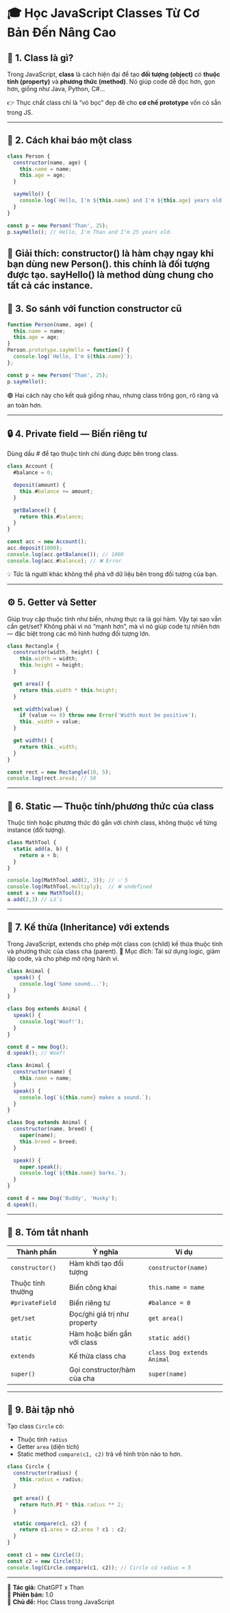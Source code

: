 # 🎓 Học JavaScript Classes Từ Cơ Bản Đến Nâng Cao

## 🧩 1. Class là gì?
Trong JavaScript, **class** là cách hiện đại để tạo **đối tượng (object)** có **thuộc tính (property)** và **phương thức (method)**.
Nó giúp code dễ đọc hơn, gọn hơn, giống như Java, Python, C#...

👉 Thực chất class chỉ là “vỏ bọc” đẹp đẽ cho **cơ chế prototype** vốn có sẵn trong JS.

---

## 🚀 2. Cách khai báo một class
```js
class Person {
  constructor(name, age) {
    this.name = name;
    this.age = age;
  }

  sayHello() {
    console.log(`Hello, I'm ${this.name} and I'm ${this.age} years old.`);
  }
}

const p = new Person('Than', 25);
p.sayHello(); // Hello, I'm Than and I'm 25 years old.
```
📘 Giải thích:
constructor() là hàm chạy ngay khi bạn dùng new Person().
this chính là đối tượng được tạo.
sayHello() là method dùng chung cho tất cả các instance.
---

## 🧱 3. So sánh với function constructor cũ
```js
function Person(name, age) {
  this.name = name;
  this.age = age;
}
Person.prototype.sayHello = function() {
  console.log(`Hello, I'm ${this.name}`);
};

const p = new Person('Than', 25);
p.sayHello();
```
🟢 Hai cách này cho kết quả giống nhau, nhưng class trông gọn, rõ ràng và an toàn hơn.

---

## 🔒 4. Private field — Biến riêng tư
Dùng dấu # để tạo thuộc tính chỉ dùng được bên trong class.
```js
class Account {
  #balance = 0;

  deposit(amount) {
    this.#balance += amount;
  }

  getBalance() {
    return this.#balance;
  }
}

const acc = new Account();
acc.deposit(1000);
console.log(acc.getBalance()); // 1000
console.log(acc.#balance); // ❌ Error
```
💡 Tức là người khác không thể phá vỡ dữ liệu bên trong đối tượng của bạn.

---

## ⚙️ 5. Getter và Setter
Giúp truy cập thuộc tính như biến, nhưng thực ra là gọi hàm.
Vậy tại sao vẫn cần get/set?
Không phải vì nó “mạnh hơn”, mà vì nó giúp code tự nhiên hơn — đặc biệt trong các mô hình hướng đối tượng lớn.

```js
class Rectangle {
  constructor(width, height) {
    this.width = width;
    this.height = height;
  }

  get area() {
    return this.width * this.height;
  }

  set width(value) {
    if (value <= 0) throw new Error('Width must be positive');
    this._width = value;
  }

  get width() {
    return this._width;
  }
}

const rect = new Rectangle(10, 5);
console.log(rect.area); // 50
```

---

## 🧬 6. Static — Thuộc tính/phương thức của class
Thuộc tính hoặc phương thức đó gắn với chính class, không thuộc về từng instance (đối tượng).
```js
class MathTool {
  static add(a, b) {
    return a + b;
  }
}

console.log(MathTool.add(2, 3)); // ✅ 5
console.log(MathTool.multiply);  // ❌ undefined
const a = new MathTool();
a.add(2,3) // Lỗi
```

---

## 🧩 7. Kế thừa (Inheritance) với extends
Trong JavaScript, extends cho phép một class con (child) kế thừa thuộc tính và phương thức của class cha (parent).
🎯 Mục đích: Tái sử dụng logic, giảm lặp code, và cho phép mở rộng hành vi.

```js
class Animal {
  speak() {
    console.log('Some sound...');
  }
}

class Dog extends Animal {
  speak() {
    console.log('Woof!');
  }
}

const d = new Dog();
d.speak(); // Woof!
```

```js
class Animal {
  constructor(name) {
    this.name = name;
  }
  speak() {
    console.log(`${this.name} makes a sound.`);
  }
}

class Dog extends Animal {
  constructor(name, breed) {
    super(name);
    this.breed = breed;
  }

  speak() {
    super.speak();
    console.log(`${this.name} barks.`);
  }
}

const d = new Dog('Buddy', 'Husky');
d.speak();
```
---

## 🧠 8. Tóm tắt nhanh
| Thành phần | Ý nghĩa | Ví dụ |
|-------------|----------|--------|
| `constructor()` | Hàm khởi tạo đối tượng | `constructor(name)` |
| Thuộc tính thường | Biến công khai | `this.name = name` |
| `#privateField` | Biến riêng tư | `#balance = 0` |
| `get/set` | Đọc/ghi giá trị như property | `get area()` |
| `static` | Hàm hoặc biến gắn với class | `static add()` |
| `extends` | Kế thừa class cha | `class Dog extends Animal` |
| `super()` | Gọi constructor/hàm của cha | `super(name)` |

---

## 🧪 9. Bài tập nhỏ
Tạo class `Circle` có:
- Thuộc tính `radius`
- Getter `area` (diện tích)
- Static method `compare(c1, c2)` trả về hình tròn nào to hơn.

```js
class Circle {
  constructor(radius) {
    this.radius = radius;
  }

  get area() {
    return Math.PI * this.radius ** 2;
  }

  static compare(c1, c2) {
    return c1.area > c2.area ? c1 : c2;
  }
}

const c1 = new Circle(3);
const c2 = new Circle(5);
console.log(Circle.compare(c1, c2)); // Circle có radius = 5
```

---

📘 **Tác giả:** ChatGPT x Than  
📅 **Phiên bản:** 1.0  
📂 **Chủ đề:** Học Class trong JavaScript
